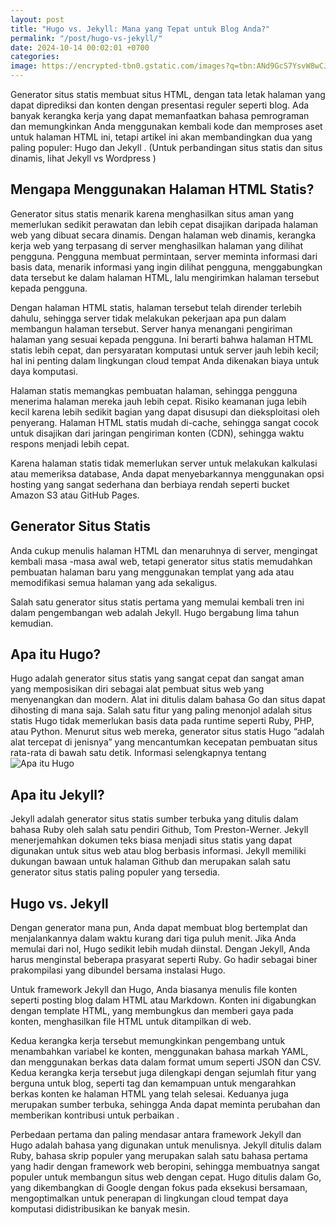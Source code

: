 ```yaml
---
layout: post
title: "Hugo vs. Jekyll: Mana yang Tepat untuk Blog Anda?"
permalink: "/post/hugo-vs-jekyll/"
date: 2024-10-14 00:02:01 +0700
categories: 
image: https://encrypted-tbn0.gstatic.com/images?q=tbn:ANd9GcS7YsvW8wCJH2XFcBpDozzq5JIMafQ9jtwzGA&s
---
```


Generator situs statis membuat situs HTML, dengan tata letak halaman yang dapat diprediksi dan konten dengan presentasi reguler seperti blog. Ada banyak kerangka kerja yang dapat memanfaatkan bahasa pemrograman dan memungkinkan Anda menggunakan kembali kode dan memproses aset untuk halaman HTML ini, tetapi artikel ini akan membandingkan dua yang paling populer: Hugo dan Jekyll . (Untuk perbandingan situs statis dan situs dinamis, lihat Jekyll vs Wordpress )

## Mengapa Menggunakan Halaman HTML Statis?
Generator situs statis menarik karena menghasilkan situs aman yang memerlukan sedikit perawatan dan lebih cepat disajikan daripada halaman web yang dibuat secara dinamis. Dengan halaman web dinamis, kerangka kerja web yang terpasang di server menghasilkan halaman yang dilihat pengguna. Pengguna membuat permintaan, server meminta informasi dari basis data, menarik informasi yang ingin dilihat pengguna, menggabungkan data tersebut ke dalam halaman HTML, lalu mengirimkan halaman tersebut kepada pengguna.

Dengan halaman HTML statis, halaman tersebut telah dirender terlebih dahulu, sehingga server tidak melakukan pekerjaan apa pun dalam membangun halaman tersebut. Server hanya menangani pengiriman halaman yang sesuai kepada pengguna. Ini berarti bahwa halaman HTML statis lebih cepat, dan persyaratan komputasi untuk server jauh lebih kecil; hal ini penting dalam lingkungan cloud tempat Anda dikenakan biaya untuk daya komputasi.

Halaman statis memangkas pembuatan halaman, sehingga pengguna menerima halaman mereka jauh lebih cepat. Risiko keamanan juga lebih kecil karena lebih sedikit bagian yang dapat disusupi dan dieksploitasi oleh penyerang. Halaman HTML statis mudah di-cache, sehingga sangat cocok untuk disajikan dari jaringan pengiriman konten (CDN), sehingga waktu respons menjadi lebih cepat.

Karena halaman statis tidak memerlukan server untuk melakukan kalkulasi atau memeriksa database, Anda dapat menyebarkannya menggunakan opsi hosting yang sangat sederhana dan berbiaya rendah seperti bucket Amazon S3 atau GitHub Pages.

## Generator Situs Statis
Anda cukup menulis halaman HTML dan menaruhnya di server, mengingat kembali masa -masa awal web, tetapi generator situs statis memudahkan pembuatan halaman baru yang menggunakan templat yang ada atau memodifikasi semua halaman yang ada sekaligus.

Salah satu generator situs statis pertama yang memulai kembali tren ini dalam pengembangan web adalah Jekyll. Hugo bergabung lima tahun kemudian.

## Apa itu Hugo?
Hugo adalah generator situs statis yang sangat cepat dan sangat aman yang memposisikan diri sebagai alat pembuat situs web yang menyenangkan dan modern. Alat ini ditulis dalam bahasa Go dan situs dapat dihosting di mana saja. Salah satu fitur yang paling menonjol adalah situs statis Hugo tidak memerlukan basis data pada runtime seperti Ruby, PHP, atau Python. Menurut situs web mereka, generator situs statis Hugo “adalah alat tercepat di jenisnya” yang mencantumkan kecepatan pembuatan situs rata-rata di bawah satu detik. 
Informasi selengkapnya tentang ![Apa itu Hugo](https://gohugo.io/about/what-is-hugo/)

## Apa itu Jekyll?
Jekyll adalah generator situs statis sumber terbuka yang ditulis dalam bahasa Ruby oleh salah satu pendiri Github, Tom Preston-Werner. Jekyll menerjemahkan dokumen teks biasa menjadi situs statis yang dapat digunakan untuk situs web atau blog berbasis informasi. Jekyll memiliki dukungan bawaan untuk halaman Github dan merupakan salah satu generator situs statis paling populer yang tersedia.

## Hugo vs. Jekyll
Dengan generator mana pun, Anda dapat membuat blog bertemplat dan menjalankannya dalam waktu kurang dari tiga puluh menit. Jika Anda memulai dari nol, Hugo sedikit lebih mudah diinstal. Dengan Jekyll, Anda harus menginstal beberapa prasyarat seperti Ruby. Go hadir sebagai biner prakompilasi yang dibundel bersama instalasi Hugo.

Untuk framework Jekyll dan Hugo, Anda biasanya menulis file konten seperti posting blog dalam HTML atau Markdown. Konten ini digabungkan dengan template HTML, yang membungkus dan memberi gaya pada konten, menghasilkan file HTML untuk ditampilkan di web.

Kedua kerangka kerja tersebut memungkinkan pengembang untuk menambahkan variabel ke konten, menggunakan bahasa markah YAML, dan menggunakan berkas data dalam format umum seperti JSON dan CSV. Kedua kerangka kerja tersebut juga dilengkapi dengan sejumlah fitur yang berguna untuk blog, seperti tag dan kemampuan untuk mengarahkan berkas konten ke halaman HTML yang telah selesai. Keduanya juga merupakan sumber terbuka, sehingga Anda dapat meminta perubahan dan memberikan kontribusi untuk perbaikan .

Perbedaan pertama dan paling mendasar antara framework Jekyll dan Hugo adalah bahasa yang digunakan untuk menulisnya. Jekyll ditulis dalam Ruby, bahasa skrip populer yang merupakan salah satu bahasa pertama yang hadir dengan framework web beropini, sehingga membuatnya sangat populer untuk membangun situs web dengan cepat. Hugo ditulis dalam Go, yang dikembangkan di Google dengan fokus pada eksekusi bersamaan, mengoptimalkan untuk penerapan di lingkungan cloud tempat daya komputasi didistribusikan ke banyak mesin.

